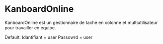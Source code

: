 # KanboardOnline

KanboardOnline est un gestionnaire de tache en colonne et multiutilisateur pour travailler en équipe.

Default:
Idantifiant = user
Passowrd = user
